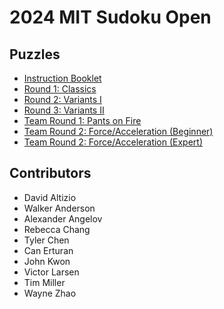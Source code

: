 # 2024 MIT Sudoku Open

## Puzzles

- [Instruction Booklet](ib.pdf)
- [Round 1: Classics](classics.pdf)
- [Round 2: Variants I](variants-i.pdf)
- [Round 3: Variants II](variants-ii.pdf)
- [Team Round 1: Pants on Fire](team-i.pdf)
- [Team Round 2: Force/Acceleration (Beginner)](team-ii-b.pdf)
- [Team Round 2: Force/Acceleration (Expert)](team-ii-e.pdf)

## Contributors

- David Altizio
- Walker Anderson
- Alexander Angelov
- Rebecca Chang
- Tyler Chen
- Can Erturan
- John Kwon
- Victor Larsen
- Tim Miller
- Wayne Zhao
